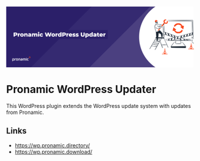 <p align="center"><img src="assets/github-banner.png" alt=""></p>

# Pronamic WordPress Updater

This WordPress plugin extends the WordPress update system with updates from Pronamic.

## Links

- https://wp.pronamic.directory/
- https://wp.pronamic.download/
